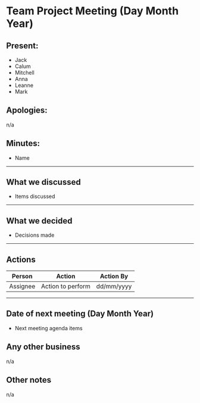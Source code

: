 # Team Project Meeting (Day Month Year)

## Present:
- Jack
- Calum
- Mitchell
- Anna
- Leanne
- Mark

## Apologies:
n/a

## Minutes:
- Name

---

## What we discussed
- Items discussed

---

## What we decided
- Decisions made

---

## Actions
| Person | Action | Action By |
| --- | --- | --- |
| Assignee | Action to perform | dd/mm/yyyy |

---

## Date of next meeting (Day Month Year)
- Next meeting agenda items

## Any other business
n/a

## Other notes
n/a